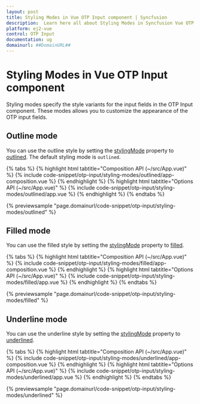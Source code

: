 ```yaml
---
layout: post
title: Styling Modes in Vue OTP Input component | Syncfusion
description:  Learn here all about Styling Modes in Syncfusion Vue OTP Input component of Syncfusion Essential JS 2 and more.
platform: ej2-vue
control: OTP Input
documentation: ug
domainurl: ##DomainURL##
---
```


# Styling Modes in Vue OTP Input component

Styling modes specify the style variants for the input fields in the OTP Input component. These modes allows you to customize the appearance of the OTP input fields.

## Outline mode

You can use the outline style by setting the [stylingMode](https://ej2.syncfusion.com/vue/documentation/api/otp-input#stylingmode) property to [outlined](https://ej2.syncfusion.com/vue/documentation/api/otp-input/otpInputStyle/). The default styling mode is `outlined`.

{% tabs %}
{% highlight html tabtitle="Composition API (~/src/App.vue)" %}
{% include code-snippet/otp-input/styling-modes/outlined/app-composition.vue %}
{% endhighlight %}
{% highlight html tabtitle="Options API (~/src/App.vue)" %}
{% include code-snippet/otp-input/styling-modes/outlined/app.vue %}
{% endhighlight %}
{% endtabs %}
        
{% previewsample "page.domainurl/code-snippet/otp-input/styling-modes/outlined" %}

## Filled mode

You can use the filled style by setting the [stylingMode](https://ej2.syncfusion.com/vue/documentation/api/otp-input#stylingmode) property to [filled](https://ej2.syncfusion.com/vue/documentation/api/otp-input/otpInputStyle/).

{% tabs %}
{% highlight html tabtitle="Composition API (~/src/App.vue)" %}
{% include code-snippet/otp-input/styling-modes/filled/app-composition.vue %}
{% endhighlight %}
{% highlight html tabtitle="Options API (~/src/App.vue)" %}
{% include code-snippet/otp-input/styling-modes/filled/app.vue %}
{% endhighlight %}
{% endtabs %}
        
{% previewsample "page.domainurl/code-snippet/otp-input/styling-modes/filled" %}


## Underline mode

You can use the underline style by setting the [stylingMode](https://ej2.syncfusion.com/vue/documentation/api/otp-input#stylingmode) property to [underlined](https://ej2.syncfusion.com/vue/documentation/api/otp-input/otpInputStyle/).

{% tabs %}
{% highlight html tabtitle="Composition API (~/src/App.vue)" %}
{% include code-snippet/otp-input/styling-modes/underlined/app-composition.vue %}
{% endhighlight %}
{% highlight html tabtitle="Options API (~/src/App.vue)" %}
{% include code-snippet/otp-input/styling-modes/underlined/app.vue %}
{% endhighlight %}
{% endtabs %}
        
{% previewsample "page.domainurl/code-snippet/otp-input/styling-modes/underlined" %}